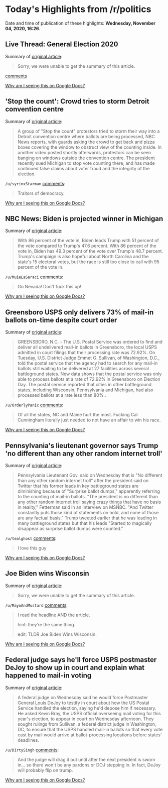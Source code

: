 # Today's Highlights from /r/politics

Date and time of publication of these highlights: **Wednesday, November 04, 2020, 16:26**.

## Live Thread: General Election 2020

Summary of [original article](https://www.reddit.com/live/15wqfyqc0nrr8):

> Sorry, we were unable to get the summary of this article.

[comments](https://www.reddit.com/r/politics/comments/jn6gf2/live_thread_general_election_2020/)

[Why am I seeing this on Google Docs?](https://docs.google.com/document/d/1Dc6We63vOXIZsc0op-Bt4abqkYjXzOigalQqFxmvvbM/edit?usp=sharing)

## 'Stop the count': Crowd tries to storm Detroit convention centre

Summary of [original article](https://www.independent.co.uk/news/world/americas/us-election-2020/crowd-storm-detroit-vote-count-election-2020-b1598248.html):

> A group of "Stop the count" protestors tried to storm their way into a Detroit convention centre where ballots are being processed, NBC News reports, with guards asking the crowd to get back and pizza boxes covering the window to obstruct view of the counting inside. In another video posted shortly afterwards, protestors can be seen banging on windows outside the convention centre. The president recently sued Michigan to stop vote counting there, and has made continued false claims about voter fraud and the integrity of the election.

`/u/syrinxStarman` [comments](https://www.reddit.com/r/politics/comments/jo5c38/stop_the_count_crowd_tries_to_storm_detroit/):

> Traitors of democracy.

[Why am I seeing this on Google Docs?](https://docs.google.com/document/d/1Dc6We63vOXIZsc0op-Bt4abqkYjXzOigalQqFxmvvbM/edit?usp=sharing)

## NBC News: Biden is projected winner in Michigan

Summary of [original article](http://www.nbcnews.com/news/amp/ncna1246402):

> With 86 percent of the vote in, Biden leads Trump with 51 percent of the vote compared to Trump's 47.6 percent. With 86 percent of the vote in, Biden has 49.3 percent of the vote over Trump's 48.7 percent. Trump's campaign is also hopeful about North Carolina and the state's 15 electoral votes, but the race is still too close to call with 95 percent of the vote in.

`/u/MuieLaSaraci` [comments](https://www.reddit.com/r/politics/comments/jo5ffs/nbc_news_biden_is_projected_winner_in_michigan/):

> Go Nevada! Don't fuck this up!

[Why am I seeing this on Google Docs?](https://docs.google.com/document/d/1Dc6We63vOXIZsc0op-Bt4abqkYjXzOigalQqFxmvvbM/edit?usp=sharing)

## Greensboro USPS only delivers 73% of mail-in ballots on-time despite court order

Summary of [original article](https://www.wnct.com/your-local-election-headquarters/greensboro-usps-only-delivers-73-of-mail-in-ballots-on-time-despite-court-order/):

> GREENSBORO, N.C. - The U.S. Postal Service was ordered to find and deliver all undelivered mail-in ballots in Greensboro, the local USPS admitted in court filings that their processing rate was 72.92%. On Tuesday, U.S. District Judge Emmet G. Sullivan, of Washington, D.C., told the postal service that the agency had to search for any mail-in ballots still waiting to be delivered at 27 facilities across several battleground states. New data shows that the postal service was only able to process ballots at a rate of 72.92% in Greensboro on Election Day. The postal service reported that cities in other battleground states, including Wisconsin, Pennsylvania and Michigan, had also processed ballots at a rate less than 80%..

`/u/OrderlyPanic` [comments](https://www.reddit.com/r/politics/comments/jo4v9c/greensboro_usps_only_delivers_73_of_mailin/):

> Of all the states, NC and Maine hurt the most. Fucking Cal Cunningham literally just needed to not have an affair to win his race.

[Why am I seeing this on Google Docs?](https://docs.google.com/document/d/1Dc6We63vOXIZsc0op-Bt4abqkYjXzOigalQqFxmvvbM/edit?usp=sharing)

## Pennsylvania's lieutenant governor says Trump 'no different than any other random internet troll'

Summary of [original article](https://thehill.com/homenews/media/524508-pennsylvanias-lieutenant-governor-says-trump-no-different-than-any-other):

> Pennsylvania Lieutenant Gov. said on Wednesday that is "No different than any other random internet troll" after the president said on Twitter that his former leads in key battleground states are diminishing because of "Surprise ballot dumps," apparently referring to the counting of mail-in ballots. "The president is no different than any other random internet troll saying crazy things that have no basis in reality," Fetterman said in an interview on MSNBC. "And Twitter constantly puts those kind of statements on hold, and none of those are any factual basis." Trump tweeted earlier that he was leading in many battleground states but that his leads "Started to magically disappear as surprise ballot dumps were counted."

`/u/tealghost` [comments](https://www.reddit.com/r/politics/comments/jo3fs2/pennsylvanias_lieutenant_governor_says_trump_no/):

> I love this guy

[Why am I seeing this on Google Docs?](https://docs.google.com/document/d/1Dc6We63vOXIZsc0op-Bt4abqkYjXzOigalQqFxmvvbM/edit?usp=sharing)

## Joe Biden wins Wisconsin

Summary of [original article](https://apnews.com/article/f2e4725278844248b122a9eac835269d):

> Sorry, we were unable to get the summary of this article.

`/u/MayoAndMustard` [comments](https://www.reddit.com/r/politics/comments/jo30ra/joe_biden_wins_wisconsin/):

> I read the headline AND the article. 
> 
> hint: they’re the same thing.
> 
> edit: TLDR Joe Biden Wins Wisconsin.

[Why am I seeing this on Google Docs?](https://docs.google.com/document/d/1Dc6We63vOXIZsc0op-Bt4abqkYjXzOigalQqFxmvvbM/edit?usp=sharing)

## Federal judge says he'll force USPS postmaster DeJoy to show up in court and explain what happened to mail-in voting

Summary of [original article](https://www.businessinsider.com/federal-judge-sullivan-usps-louis-dejoy-mail-voting-problems-2020-11):

> A federal judge on Wednesday said he would force Postmaster General Louis DeJoy to testify in court about how the US Postal Service handled the election, saying he'd depose him if necessary. He asked Kevin Bray, the USPS official overseeing mail voting for this year's election, to appear in court on Wednesday afternoon. They sought rulings from Sullivan, a federal district judge in Washington, DC, to ensure that the USPS handled mail-in ballots so that every vote cast by mail would arrive at ballot-processing locations before states' deadlines.

`/u/DirtySingh` [comments](https://www.reddit.com/r/politics/comments/jo2cao/federal_judge_says_hell_force_usps_postmaster/):

> And the judge will drag it out until after the next president is sworn in... so there won't be any pardons or DOJ stepping in. In fact, DeJoy will probably flip on trump.

[Why am I seeing this on Google Docs?](https://docs.google.com/document/d/1Dc6We63vOXIZsc0op-Bt4abqkYjXzOigalQqFxmvvbM/edit?usp=sharing)

